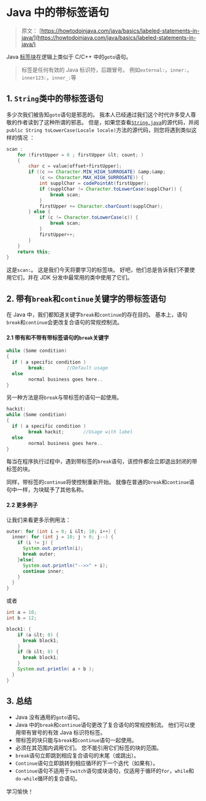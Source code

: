 # Java 中的带标签语句

> 原文： [https://howtodoinjava.com/java/basics/labeled-statements-in-java/](https://howtodoinjava.com/java/basics/labeled-statements-in-java/)

Java [标签块](https://docs.oracle.com/javase/specs/jls/se7/html/jls-14.html#jls-14.15)在逻辑上类似于 C/C++ 中的`goto`语句。

> 标签是任何有效的 Java 标识符，后跟冒号。 例如`external:`，`inner:`，`inner123:`，`inner_:`等

## 1\. `String`类中的带标签语句

多少次我们被告知`goto`语句是邪恶的。 我本人已经通过我们这个时代许多受人尊敬的作者读到了这种所谓的邪恶。 但是，如果您查看[`String.java`](http://www.docjar.com/html/api/java/lang/String.java.html)的源代码，并阅`public String toLowerCase(Locale locale)`方法的源代码，则您将遇到类似这样的情况 ：

```java
scan :
    for (firstUpper = 0 ; firstUpper &lt; count; ) 
    {
        char c = value[offset+firstUpper];
        if ((c >= Character.MIN_HIGH_SURROGATE) &amp;&amp;
            (c <= Character.MAX_HIGH_SURROGATE)) {
            int supplChar = codePointAt(firstUpper);
            if (supplChar != Character.toLowerCase(supplChar)) {
                break scan;
            }
            firstUpper += Character.charCount(supplChar);
        } else {
            if (c != Character.toLowerCase(c)) {
                break scan;
            }
            firstUpper++;
        }
    }
    return this;
}

```

这是`scan:`。 这是我们今天将要学习的标签块。 好吧，他们总是告诉我们不要使用它们，并在 JDK 分发中最常用的类中使用了它们。

## 2\. 带有`break`和`continue`关键字的带标签语句

在 Java 中，我们都知道关键字`break`和`continue`的存在目的。 基本上，语句`break`和`continue`会更改复合语句的常规控制流。

#### 2.1 带有和不带有带标签语句的`break`关键字

```java
while (Some condition) 
{
  if ( a specific condition ) 
  		break;        //Default usage
  else
  		normal business goes here..
}

```

另一种方法是将`break`与带标签的语句一起使用。

```java
hackit:
while (Some condition) 
{
  if ( a specific condition ) 
  		break hackit;       //Usage with label
  else
  		normal business goes here..
}

```

每当在程序执行过程中，遇到带标签的`break`语句，该控件都会立即退出封闭的带标签的块。

同样，带标签的`continue`将使控制重新开始。 就像在普通的`break`和`continue`语句中一样，为块赋予了其他名称。

#### 2.2 更多例子

让我们来看更多示例用法：

```java
outer: for (int i = 0; i &lt; 10; i++) {
  inner: for (int j = 10; j > 0; j--) {
    if (i != j) {
      System.out.println(i);
      break outer;
    }else{
      System.out.println("-->>" + i);
      continue inner;
    }
  }
}

```

或者

```java
int a = 10;
int b = 12;

block1: {
    if (a &lt; 0) {
      break block1;
    }
    if (b &lt; 0) {
      break block1;
    }
    System.out.println( a + b );
  }
}

```

## 3\. 总结

*   Java 没有通用的`goto`语句。
*   Java 中的`break`和`continue`语句更改了复合语句的常规控制流。 他们可以使用带有冒号的有效 Java 标识符标签。
*   带标签的块只能与`break`和`continue`语句一起使用。
*   必须在其范围内调用它们。 您不能引用它们标签的块的范围。
*   `break`语句立即跳到相应复合语句的末尾（或跳出）。
*   `Continue`语句立即跳转到相应循环的下一个迭代（如果有）。
*   `Continue`语句不适用于`switch`语句或块语句，仅适用于循环的`for`，`while`和`do-while`循环的复合语句。

学习愉快！